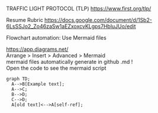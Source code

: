 TRAFFIC LIGHT PROTOCOL (TLP)
https://www.first.org/tlp/

Resume Rubric
https://docs.google.com/document/d/1Sb2-6LsSSJo2_Zo46zaSw1aEZxoxcvKLgps7HbluJUo/edit

Flowchart automation: Use Mermaid files


https://app.diagrams.net/ \
Arrange > Insert > Advanced > Mermaid \
mermaid files automatically generate in github .md ! \
Open the code to see the mermaid script
```mermaid
graph TD;
  A-->B[Example text];
  A-->C;
  B-->D;
  C-->D;
  A[old text]<-->A[self-ref];
```

